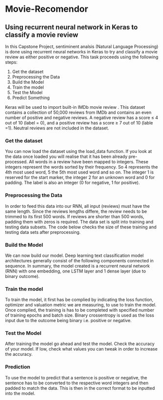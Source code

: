 # Movie-Recomendor
## Using recurrent neural network in Keras to classify a movie review

In this Capstone Project, sentiminent analsis (Natural Language Processing) is done using recurrent neural networks in Keras to try and classify a movie review as either positive or negative. This task proceeds using the following steps:
1. Get the dataset
2. Preprocessing the Data
3. Build the Model
4. Train the model
5. Test the Model
6. Predict Something

Keras will be used to import built-in IMDb movie review . This dataset contains a collection of 50,000 reviews from IMDb and contains an even number of positive and negative reviews. A negative review has a score ≤ 4 out of 10 (label = 0), and a positive review has a score ≥ 7 out of 10 (lable =1). Neutral reviews are not included in the dataset.

### Get the dataset
You can now load the dataset using the load_data function.
If you look at the data once loaded you will realise that it has been already
pre-processed. All words in a review have been mapped to integers.
These integers represent the words sorted by their frequency. So 4 represents the
4th most used word, 5 the 5th most used word and so on. The integer 1 is reserved
for the start marker, the integer 2 for an unknown word and 0 for padding. The
label is also an integer (0 for negative, 1 for positive).

### Preprocessing the Data
In order to feed this data into our RNN, all input (reviews) must have the same length. Since the reviews lengths differe, the review needs to be trimmed to its first 500 words. If reviews are shorter than 500 words, padding them with zeros is required.
The data set is split into training and testing data subsets. The code below checks the size of these training and testing data sets after preprocessing.

### Build the Model
We can now build our model. Deep learning text classification model architectures
generally consist of the following components connected in sequence.
In summary, the model created is a recurrent neural network (RNN) with one embedding, one LSTM layer and 1 dense layer (due to binary outcome). 

### Train the model

To train the model, it first has be complied by indicating the loss function, optimizer and valuation metric we are measuring, to use to train the model. Once complied, the training is has to be completed with specified number of training epochs and batch size. Binary crossentropy is used as the loss input due to the outcome being binary i.e. positive or negative.

### Test the Model
After training the model go ahead and test the model. Check the accuracy of your
model. If low, check what values you can tweak in order to increase the accuracy.

### Prediction

To use the model to predict that a sentence is positive or negative, the sentence has to be converted to the respective word integers and then padded to match the data. This is then in the correct format to be inputted into the model.
